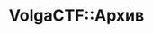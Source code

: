 ---
title: VolgaCTF::Архив
archive_header: ARCHIVE
archive_text: Past VolgaCTF competitions
layout: archive.pug
---